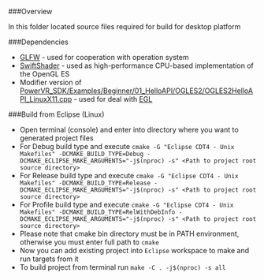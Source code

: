 ###Overview

In this folder located source files required for build for desktop platform

###Dependencies
* [GLFW](https://github.com/glfw/glfw/releases) - used for cooperation with operation system
* [SwiftShader](https://swiftshader.googlesource.com/SwiftShader) - used as high-performance CPU-based implementation of the OpenGL ES
* Modifier version of [PowerVR_SDK/Examples/Beginner/01_HelloAPI/OGLES2/OGLES2HelloAPI_LinuxX11.cpp](https://swiftshader.googlesource.com/SwiftShader/+/cf3cd8d69d2689c09abf13cef9315cd49b24a7fa/third_party/PowerVR_SDK/Examples/Beginner/01_HelloAPI/OGLES2/OGLES2HelloAPI_LinuxX11.cpp) - used for deal with [EGL](https://www.khronos.org/egl)

###Build from Eclipse (Linux)
* Open terminal (console) and enter into directory where you want to generated project files
* For Debug build type and execute ```cmake -G "Eclipse CDT4 - Unix Makefiles" -DCMAKE_BUILD_TYPE=Debug -DCMAKE_ECLIPSE_MAKE_ARGUMENTS="-j$(nproc) -s" <Path to project root source directory>```
* For Release build type and execute ```cmake -G "Eclipse CDT4 - Unix Makefiles" -DCMAKE_BUILD_TYPE=Release -DCMAKE_ECLIPSE_MAKE_ARGUMENTS="-j$(nproc) -s" <Path to project root source directory>```
* For Profile build type and execute ```cmake -G "Eclipse CDT4 - Unix Makefiles" -DCMAKE_BUILD_TYPE=RelWithDebInfo -DCMAKE_ECLIPSE_MAKE_ARGUMENTS="-j$(nproc) -s" <Path to project root source directory>```
* Please note that cmake bin directory must be in PATH environment, otherwise you must enter full path to ```cmake```
* Now you can add existing project into ```Eclipse``` workspace to make and run targets from it
* To build project from terminal run ```make -C . -j$(nproc) -s all```
